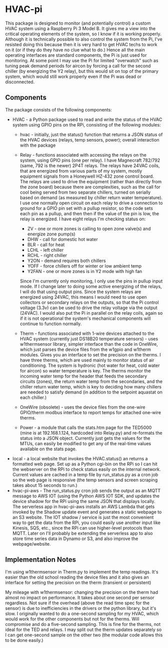 # HVAC-pi
This package is designed to monitor (and potentially control) a custom HVAC system using a Raspberry Pi 3 Model B. It gives me a view into the critical operating elements of the system, so I know if it is working properly. Although it is technically possible to also control the system from the Pi, I've resisted doing this because then it is very hard to get HVAC techs to work on it (or if they do they have no clue what to do.) Hence all the main operating interfaces are standard components, the Pi is just used for monitoring. At some point I may use the Pi for limited "overwatch" such as tuning peak demand periods for aircon by forcing a call for the second chiller (by energizing the Y2 relay), but this would sit on top of the primary system, which would still work properly even if the Pi was dead or disconnected.

## Components
The package consists of the following components:

* HVAC - a Python package used to read and write the status of the HVAC system using GPIO pins on the RPi, consisting of the following modules:
	* hvac - initially, just the status() function that returns a JSON status of the HVAC devices (relays, temp sensors, power); overall interaction with the package
	* Relay - functions associated with accessing the relays on the system, using GPIO pins (one per relay). I have Magnecraft 782/792 (same, 792 is the newer) 2P4T relays. The relays have 24VAC coils, that are energized from various parts of my system, mostly equipment signals from a Honeywell HZ-432 zone control board. The relays are used to drive the equipment (rather than directly from the zone board) because there are complexities, such as the call for cool being served from two separate chillers, turned on serially based on demand (as measured by chiller return water temperature). I use one normally open circuit on each relay to drive a connection to ground for a GPIO pin set with a pullup resistor, so the code sets each pin as a pullup, and then then if the value of the pin is low, the relay is energized. I have eight relays I'm checking status on:
		* ZV - one or more zones is calling to open zone valve(s) and energize zone pump(s)
		* DHW - call for domestic hot water
		* BLR - call for heat
		* LCHL - left chiller
		* RCHL - right chiller
		* Y2ON - demand requires both chillers
		* YOFF - force chillers off for winter or low ambient temp
		* Y2FAN - one or more zones is in Y2 mode with high fan

		Since I'm currently only monitoring, I only use the pins in pullup input mode. If I change later to doing some active energizing of the relays, I will do that using output pins. Since the system relays are energized using 24VAC, this means I would need to use open collectors or secondary relays on the outputs, so that the Pi control voltage (3.3v) can be used to drive the relay voltage via the output (24VAC). I would also put the Pi in parallel on the relay coils, again so if it is not operational the system's mechanical components will continue to function normally.
	
	* Therm - functions associated with 1-wire devices attached to the HVAC system (currently just DS18B20 temperature sensors) - uses w1thermsensor library, simpler interface than the code in OneWire, which just parses the device files from the w1gpio and w1therm modules. Gives you an interface to set the precision on the therms. I have three therms, which are used mainly to monitor status of air conditioning. The system is hydronic (hot water for heat, cold water for aircon) so water temperature is key. The therms monitor the incoming water temp for the header that feeds the secondary circuits (zones), the return water temp from the secondaries, and the chiller return water temp, which is key to deciding how many chillers are needed to satisfy demand (in addition to the setpoint aquastat on each chiller.)
	* OneWire (obsolete) - uses the device files from the one-wire GPIO/therm modbus interface to report temps for attached one-wire therms.
	* Power - a module that calls the stats.htm page for the TED5000 (mine is at 192.168.1.124, hardcoded into Relay.py) and re-formats the status into a JSON object. Currently just gets the values for the MTUs, can easily be modified to get any of the real-time values available on the stats page.
* local - a local website that invokes the HVAC.status() an returns a formatted web page. Set up as a Python cgi-bin on the RPi so I can hit the webserver on the RPi to check status easily on the internal network. Current values are cached in a temp file by run_status.py as a cron job so the web page is responsive (the temp sensors and screen scraping takes about 15 seconds to run.)
* hvac-pi-aws - The run_status.py cron job sends the output as an MQTT message to AWS IOT (using the Python AWS IOT SDK, and updates the device shadow for the RPi using the same JSON that displays locally. The serverless app in hvac-pi-aws installs an AWS Lambda that gets invoked by the Shadow update event and generates a static webpage to an S3 website. The IOT shadow / service is just the most convenient way to get the data from the RPi, you could easily use another input like Kinesis, SQS, etc., since the RPi can use higher-level protocols than MQTT. Later on I'll probably be extending the serverless app to also store time series data in Dynamo or S3, and also improve the webpage/website.

## Implementation Notes
I'm using w1thermsensor in Therm.py to implement the temp readings. It's easier than the old school reading the device files and it also gives an interface for setting the precision on the therm (transient or persistent)

My mileage with w1thermsensor: changing the precision on the therm had almost no impact on performance. It takes about one second per sensor regardless. Not sure if the overhead (above the read time spec for the sensor) is due to inefficiencies in the drivers or the python library, but it's slow. I originally wanted to do a one-second sampling for my HVAC, which would work for the other components but not for the therms. Will compromise and do a five-second sampling. This is fine for the therms, not ideal for the TED and relays. I may split out the therm updates separately so I can get one-second sample on the other two (the modular code allows this to be done easily.)

